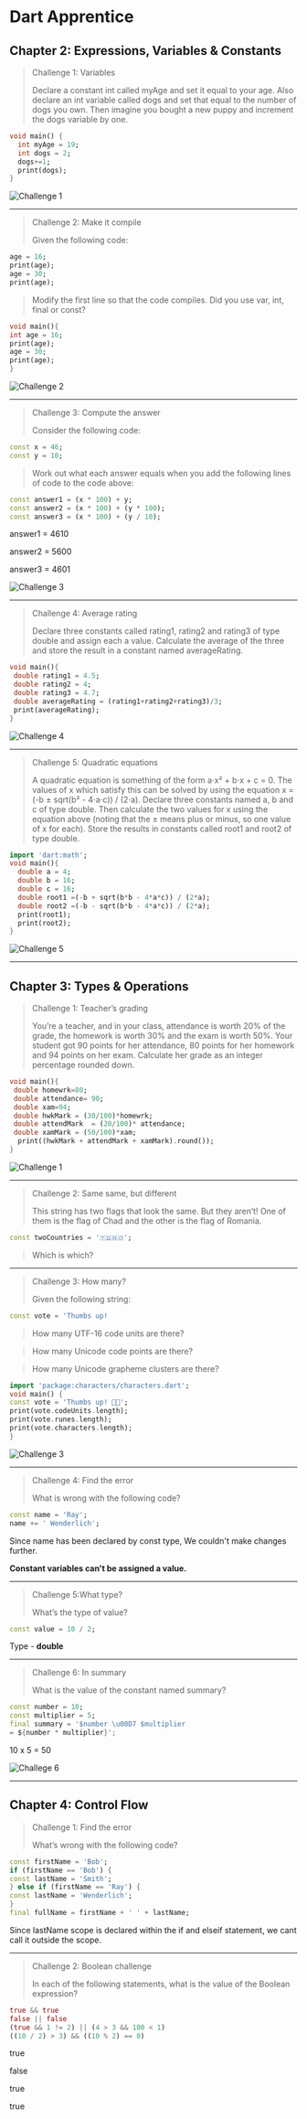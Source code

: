 # Dart Apprentice

## Chapter 2: Expressions, Variables & Constants

> Challenge 1: Variables
> 
> Declare a constant int called myAge and set it
equal to your age. Also declare an int variable
called dogs and set that equal to the number of
dogs you own. Then imagine you bought a new
puppy and increment the dogs variable by one.

````dart 
void main() {
  int myAge = 19;
  int dogs = 2;
  dogs+=1;
  print(dogs);
}
````
![Challenge 1](/image_2021-10-07_151559.png)
___
> Challenge 2: Make it compile
> 
> Given the following code:

````dart
age = 16;
print(age);
age = 30;
print(age);
````
> Modify the first line so that the code compiles.
Did you use var, int, final or const?

````dart
void main(){
int age = 16;
print(age);  
age = 30;
print(age);
}
````
![Challenge 2](/image_2021-10-07_152554.png)
___
> Challenge 3: Compute the answer
> 
> Consider the following code:

````dart
const x = 46;
const y = 10;
````
> Work out what each answer equals when you add
the following lines of code to the code above:
````dart
const answer1 = (x * 100) + y;
const answer2 = (x * 100) + (y * 100);
const answer3 = (x * 100) + (y / 10);
````
answer1 = 4610

answer2 = 5600

answer3 = 4601

![Challenge 3](/image_2021-10-07_153154.png)
___
> Challenge 4: Average rating
> 
> Declare three constants called rating1, rating2
and rating3 of type double and assign each a
value. Calculate the average of the three and
store the result in a constant named
averageRating.

````dart
void main(){
 double rating1 = 4.5;
 double rating2 = 4;
 double rating3 = 4.7;
 double averageRating = (rating1+rating2+rating3)/3;
 print(averageRating);
}
````
![Challenge 4 ](/image_2021-10-07_153728.png)
___
>Challenge 5: Quadratic equations
>
>A quadratic equation is something of the form
a⋅x² + b⋅x + c = 0.
The values of x which satisfy this can be solved
by using the equation
x = (-b ± sqrt(b² - 4⋅a⋅c)) / (2⋅a).
Declare three constants named a, b and c of type
double. Then calculate the two values for x using
the equation above (noting that the ± means plus
or minus, so one value of x for each). Store the
results in constants called root1 and root2 of
type double. 


````dart
import 'dart:math';
void main(){
  double a = 4;
  double b = 16;
  double c = 16;
  double root1 =(-b + sqrt(b*b - 4*a*c)) / (2*a);
  double root2 =(-b - sqrt(b*b - 4*a*c)) / (2*a);
  print(root1);
  print(root2);
}
````
![Challenge 5](/image_2021-10-07_154253.png)

___

## Chapter 3: Types & Operations

> Challenge 1: Teacher’s grading
> 
>You’re a teacher, and in your class, attendance is
worth 20% of the grade, the homework is worth
30% and the exam is worth 50%. Your student
got 90 points for her attendance, 80 points for
her homework and 94 points on her exam.
Calculate her grade as an integer percentage
rounded down. 

````dart
void main(){
 double homewrk=80;
 double attendance= 90;
 double xam=94;
 double hwkMark = (30/100)*homewrk;
 double attendMark  = (20/100)* attendance;
 double xamMark = (50/100)*xam;
  print((hwkMark + attendMark + xamMark).round());
}
````
![Challenge 1](/image_2021-10-07_155948.png)
___
>Challenge 2: Same same, but different
>
>This string has two flags that look the same. But
they aren’t! One of them is the flag of Chad and
the other is the flag of Romania.

````dart
const twoCountries = '🇹🇩🇷🇴';
````
> Which is which?

___
>Challenge 3: How many?
>
>Given the following string:
````dart
const vote = 'Thumbs up! 
````
>How many UTF-16 code units are there?

>How many Unicode code points are there?

>How many Unicode grapheme clusters are there?

````dart
import 'package:characters/characters.dart';
void main() {
const vote = 'Thumbs up! 👍🏿';
print(vote.codeUnits.length);
print(vote.runes.length);
print(vote.characters.length);
}
````
![Challenge 3](/image_2021-10-07_183904.png)
___
>Challenge 4: Find the error
>
>What is wrong with the following code?
````dart
const name = 'Ray';
name += ' Wenderlich';
````
Since name has been declared by const type, We couldn't make changes further. 

__Constant variables can't be assigned a value.__
___
> Challenge 5:What type? 
> 
> What’s the type of value?

````dart
const value = 10 / 2;
````
Type - __double__ 
___
> Challenge 6: In summary
> 
> What is the value of the constant named summary?
````dart
const number = 10;
const multiplier = 5;
final summary = '$number \u00D7 $multiplier
= ${number * multiplier}';
````
10 x 5 = 50

![Challege 6](/image_2021-10-07_162019.png)
___
## Chapter 4: Control Flow

>Challenge 1: Find the error
>
>What’s wrong with the following code?
```dart
const firstName = 'Bob';
if (firstName == 'Bob') {
const lastName = 'Smith';
} else if (firstName == 'Ray') {
const lastName = 'Wenderlich';
}
final fullName = firstName + ' ' + lastName;
```
Since lastName scope is declared within the if and elseif statement, we cant call it outside the scope.

___
>Challenge 2: Boolean challenge
>
>In each of the following statements, what is the
value of the Boolean expression?
```dart
true && true
false || false
(true && 1 != 2) || (4 > 3 && 100 < 1)
((10 / 2) > 3) && ((10 % 2) == 0)
```
true

false

true

true

